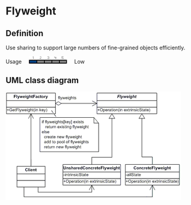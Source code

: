 # Flyweight

## Definition
Use sharing to support large numbers of fine-grained objects efficiently.
<BR>

Usage     ![Usage](../../../docs/Pictures/Usage1.png)     Low

## UML class diagram
![GitHub Logo](../../../docs/Pictures/DesignPatterns/flyweight.gif)

